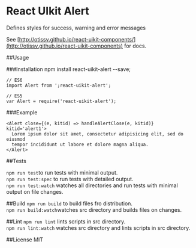 # React UIkit Alert

Defines styles for success, warning and error messages

See [http://otissv.github.io/react-uikit-components/](http://otissv.github.io/react-uikit-components) for docs.

##Usage

###Installation
    npm install react-uikit-alert --save;

    // ES6
    import Alert from ';react-uikit-alert';

    // ES5
    var Alert = require('react-uikit-alert');

###Example

    <Alert close={(e, kitid) => handleAlertClose(e, kitid)} kitid='alert1'>
      Lorem ipsum dolor sit amet, consectetur adipisicing elit, sed do eiusmod
      tempor incididunt ut labore et dolore magna aliqua.
    </Alert>


##Tests

`npm run test`to run tests with minimal output.  
`npm run test:spec` to run tests with detailed output.  
`npm run test:watch` watches all directories and run tests with minimal output on file changes.

##Build
`npm run build` to build files fro distribution.  
`npm run build:watch`watches src directory and builds files on changes.

##Lint
`npm run lint` lints scripts in src directory.  
`npm run lint:watch` watches src directory and lints scripts in src directory.

##License
MIT
